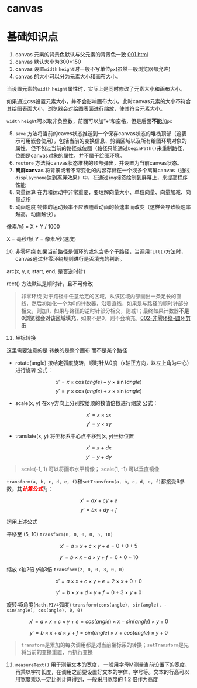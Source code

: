 # canvas

# 基础知识点

1. canvas 元素的背景色默认与父元素的背景色一致 [001.html](./examples/001.html)
2. canvas 默认大小为300*150
3. canvas 设置`width` `height`时一般不写单位`px`(虽然一般浏览器都允许)
4. canvas 的大小可以分为元素大小和画布大小。

  当设置元素的`width` `height`属性时，实际上是同时修改了元素大小和画布大小。

  如果通过css设置元素大小，并不会影响画布大小。此时canvas元素的大小不符合其绘图表面大小，浏览器会对绘图表面进行缩放，使其符合元素大小。

  `width` `height`可以取非负整数，前面可以加”+“和空格，但是后面**不能**加`px`

5. `save` 方法将当前的caves状态推送到一个保存canvas状态的堆栈顶部（这表示可用嵌套使用），包括当前的变换信息、剪辑区域以及所有绘图环境对象的属性，但不包过当前的路径或位图（路径只能通过`beginPath()`来重制路径，位图是canvas对象的属性，并不属于绘图环境。
6. `restore` 方法将canvas状态堆栈的顶部弹出，并设置为当前canvas状态。
7. **离屏canvas** 将背景或者不常变化的内容存储在一个或多个离屏canvas（通过`display:none`达到离屏效果）中，在通过`img`标签绘制到屏幕上，来提高程序性能
8. 向量运算 在力和运动中非常重要，要理解向量大小、单位向量、向量加减、向量点积
9. 动画速度 物体的运动频率不应该随着动画的帧速率而改变（这样会导致帧速率越高，动画越快）。

像素/帧 = X * Y / 1000

X = 毫秒/帧   Y = 像素/秒(速度)

10. 非零环绕 如果当前路径是循环的或包含多个子路径，当调用`fill()`方法时，canvas通过非零环绕规则进行是否填充的判断。

arc(x, y, r, start, end, 是否逆时针)

rect() 方法默认是顺时针，且不可修改

> 非零环绕 对于路径中任意给定的区域，从该区域内部画出一条足长的直线，然后初始化一个为0的计数器，沿着直线，如果是与路径的顺时针部分相交，则加1，如果与路径的逆时针部分相交，则减1；最终如果计数器**不是0浏览器会对该区域填充**，如果不是0，则不会填充。[002-非零环绕-圆环剪纸](./examples/002-%E9%9D%9E%E9%9B%B6%E7%8E%AF%E7%BB%95.html)

11. 坐标转换

这里需要注意的是 转换的是整个画布 而不是某个路径

+ rotate(angle) 按给定弧度旋转，顺时针从0度（x轴正方向，以左上角为中心）进行旋转 公式：

$$
  x' = x \times \cos(angle) - y \times \sin(angle)
$$
$$
  y' = y \times \cos(angle) + x \times \sin(angle)
$$

+ scale(x, y) 在x y方向上分别按给顶的数值倍数进行缩放 公式：

$$
  x' = x \times sx
$$
$$
  y' = y \times sy
$$

+ translate(x, y) 将坐标系中心点平移到(x, y)坐标位置

$$
  x' = x + dx
$$
$$
  y' = y + dy
$$



> scale(-1, 1) 可以将画布水平镜像； scale(1, -1) 可以垂直镜像

`transform(a, b, c, d, e, f)`和`setTransform(a, b, c, d, e, f)`都接受6参数，其<font color=red>***计算公式***</font>为：

$$
  x' = ax + cy + e
$$
$$
  y' = bx + dy + f
$$

运用上述公式

平移至 (5, 10) `transform(0, 0, 0, 0, 5, 10)`

$$
  x' = a \times x + c \times y + e = 0 + 0 + 5
$$

$$
  y' = b \times x + d \times y + f = 0 + 0 + 10
$$

缩放 x轴2倍 y轴3倍  `transform(2, 0, 0, 3, 0, 0)`

$$
  x' = a \times x + c \times y + e = 2 \times x + 0 + 0
$$

$$
  y' = b \times x + d \times y + f = 0 + 3 \times y + 0
$$

旋转45角度(`Math.PI/4`弧度) `transform(cons(angle), sin(angle), -sin(angle), cos(angle), 0, 0)`

$$
  x' = a \times x + c \times y + e = cos(angle) \times x -sin(angle) \times y + 0
$$

$$
  y' = b \times x + d \times y + f = sin(angle) \times x + cos(angle) \times y + 0
$$

> `transform`是累加的每次调用都是对当前坐标系的转换；`setTransform`是先将当前的变换重置，再执行变换

11. `measureText()` 用于测量文本的宽度， 一般用字母M测量当前设置下的宽度，再乘以字符长度，在调用之前要设置好文本的字体、字号等。文本的行高可以用宽度乘以一定比例计算得到，一般采用宽度的 1.2 倍作为高度